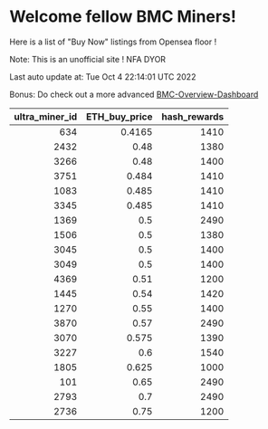 # Welcome fellow BMC Miners!
Here is a list of "Buy Now" listings from Opensea floor !

Note: This is an unofficial site ! NFA DYOR

Last auto update at: Tue Oct  4 22:14:01 UTC 2022

Bonus: Do check out a more advanced [BMC-Overview-Dashboard](https://dune.com/defifunk/BMC-Overview-Dashboard)


|   ultra_miner_id |   ETH_buy_price |   hash_rewards |
|-----------------:|----------------:|---------------:|
|              634 |          0.4165 |           1410 |
|             2432 |          0.48   |           1380 |
|             3266 |          0.48   |           1400 |
|             3751 |          0.484  |           1410 |
|             1083 |          0.485  |           1410 |
|             3345 |          0.485  |           1410 |
|             1369 |          0.5    |           2490 |
|             1506 |          0.5    |           1380 |
|             3045 |          0.5    |           1400 |
|             3049 |          0.5    |           1400 |
|             4369 |          0.51   |           1200 |
|             1445 |          0.54   |           1420 |
|             1270 |          0.55   |           1400 |
|             3870 |          0.57   |           2490 |
|             3070 |          0.575  |           1390 |
|             3227 |          0.6    |           1540 |
|             1805 |          0.625  |           1000 |
|              101 |          0.65   |           2490 |
|             2793 |          0.7    |           2490 |
|             2736 |          0.75   |           1200 |